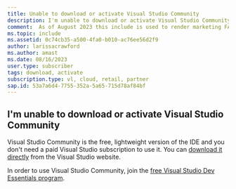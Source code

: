 ```yaml
---
title: Unable to download or activate Visual Studio Community
description: I'm unable to download or activate Visual Studio Community.
comment:  As of August 2023 this include is used to render marketing FAQ content for VS Subscriptions in the following portals - VSCom, Manage, and My portals. It was not used for learn.microsoft.com content at that time.  SMEs are Evan Windom and Larissa Crawford of Red Door Collaborative and Sharvari Dighe.
ms.topic: include
ms.assetid: 0c74cb35-a500-4fa0-b010-ac76ee56d2f9
author: larissacrawford
ms.author: amast
ms.date: 08/16/2023
user.type: subscriber
tags: download, activate
subscription.type: vl, cloud, retail, partner
sap.id: 53a7a6d4-7755-352a-5a65-715d78af84bf
---
```


## I'm unable to download or activate Visual Studio Community

Visual Studio Community is the free, lightweight version of the IDE and you don't need a paid Visual Studio subscription to use it. You can [download it directly](https://visualstudio.microsoft.com/vs/community/) from the Visual Studio website.  

In order to use Visual Studio Community, join the [free Visual Studio Dev Essentials program](https://visualstudio.microsoft.com/dev-essentials/).